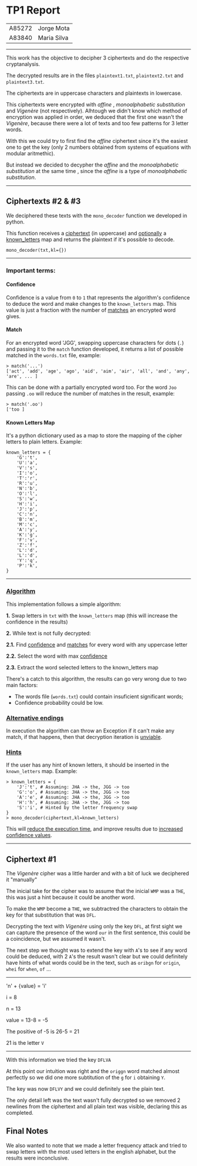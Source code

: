 # TP1 Report

<table>
    <tr> <td>A85272</td> <td>Jorge Mota </td> </tr>
    <tr> <td>A83840</td> <td>Maria Silva</td> </tr>
</table>

___

This work has the objective to decipher 3 ciphertexts and do the respective cryptanalysis.

The decrypted results are in the files `plaintext1.txt`, `plaintext2.txt` and `plaintext3.txt`.

The ciphertexts are in uppercase characters and plaintexts in lowercase.

This ciphertexts were encrypted with _affine_ , _monoalphabetic substitution_ and _Vigenère_ (not respectively). Alhtough we didn't know which method of encryption was applied in order, we deduced that the first one wasn't the _Vigenère_, because there were a lot of texts and too few patterns for 3 letter words.

With this we could try to first find the _affine_ ciphertext since it's the easiest one to get the key (only 2 numbers obtained from systems of equations with modular aritmethic). 

But instead we decided to decypher the _affine_ and the _monoalphabetic substitution_ at the same time , since the _affine_ is a type of _monoalphabetic substitution_.

___
## Ciphertexts #2 & #3

We deciphered these texts with the `mono_decoder` function we developed in python.

This function receives a <ins>ciphertext</ins> (in uppercase) and <ins>optionally</ins> a <ins>[known_letters](#Known-Letters-Map)</ins> map and returns the plaintext if it's possible to decode.

```
mono_decoder(txt,kl={})
```

___
### Important terms:

#### **Confidence**

Confidence is a value from `0` to `1` that represents the algorithm's confidence to deduce the word and make changes to the `known_letters` map. This value is just a fraction with the number of [matches](#Match) an encrypted word gives.

#### **Match**

For an encrypted word 'JGG', swapping uppercase characters for dots (`.`) and passing it to the `match` function developed, it returns a list of possible matched in the `words.txt` file, example:

```
> match('...')
['act', 'add', 'age', 'ago', 'aid', 'aim', 'air', 'all', 'and', 'any', 'are', ... ]
```

This can be done with a partially encrypted word too. For the word `Joo` passing `.oo` will reduce the number of matches in the result, example:

```
> match('.oo')
['too ]
```


#### **Known Letters Map**

<!--  
<div style="width: 100%; overflow: hidden;">
     <div style="width: 600px; float: left;"> Left </div>
     <div style="margin-left: 620px;"> Right </div>
</div>
-->

It's a python dictionary used as a map to store the mapping of the cipher letters to plain letters. Example:

```
known_letters = {
    'G':'t',
    'U':'a',
    'V':'s',
    'I':'o',
    'T':'r',
    'R':'u',
    'N':'b',
    'O':'l',
    'S':'w',
    'H':'i',
    'J':'p',
    'C':'n',
    'B':'m',
    'M':'c',
    'A':'y',
    'K':'g',
    'F':'v',
    'Z':'f',
    'L':'d',
    'L':'d',
    'Y':'q',
    'P':'k',
}
```
___

### <ins>Algorithm</ins>
This implementation follows a simple algorithm:

**1.** Swap letters in `txt` with the `known_letters` map (this will increase the confidence in the results)

**2.** While text is not fully decrypted:

**2.1.** Find [confidence](#Confidence) and [matches](#Match) for every word with any uppercase letter

**2.2.** Select the word with max [confidence](#Confidence)

**2.3.** Extract the word selected letters to the known_letters map

There's a catch to this algorithm, the results can go very wrong due to two main factors:

- The words file (`words.txt`) could contain insuficient significant words;
- Confidence probability could be low.

### <ins>Alternative endings</ins>
In execution the algorithm can throw an Exception if it can't make any match, if that happens, then that decryption iteration is <ins>unviable</ins>. 

### <ins>Hints</ins>
If the user has any hint of known letters, it should be inserted in the `known_letters` map. Example:

```
> known_letters = {
    'J':'t', # Assuming: JHA -> the, JGG -> too
    'G':'o', # Assuming: JHA -> the, JGG -> too
    'A':'e', # Assuming: JHA -> the, JGG -> too
    'H':'h', # Assuming: JHA -> the, JGG -> too
    'S':'i', # Hinted by the letter frequency swap
}
> mono_decoder(ciphertext,kl=known_letters)

```

This will <ins>reduce the execution time</ins>, and improve results due to <ins>increased confidence values</ins>.



___
## Ciphertext #1


The _Vigenère_ cipher was a little harder and with a bit of luck we deciphered it "manually"

The inicial take for the cipher was to assume that 
the inicial `WMP` was a `THE`, this was just a hint because it could be another word.

To make the `WMP` become a `THE`, we subtractred the characters to obtain the key for that substitution that was `DFL`.

Decrypting the text with _Vigenère_ using only the key `DFL`,
at first sight we can capture the presence of the word `our` in the first sentence, this could be a coincidence, but we assumed it wasn't.

The next step we thought was to extend the key with `A`'s to see if any word could be deduced, with 2 `A`'s the result wasn't clear 
but we could definitely have hints of what words could be in the text, such as `oribgn` for `origin`, `whei` for `when`, `of` ...

___
'n' + {value} = 'i'

i = 8

n = 13

value = 13-8 = -5

The positive of -5 is 26-5 = 21

21 is the letter `V`
___

With this information we tried the key `DFLVA`

At this point our intuition was right and the `origgn` word matched almost perfectly so we did
 one more subtitution of the `g` for `i` obtaining `Y`.

The key was now `DFLVY` and we could definitely see the plain text.

The only detail left was the text wasn't fully decrypted so we removed 2 newlines from the ciphertext
and all plain text was visible, declaring this as completed.



## Final Notes

We also wanted to note that we made a letter frequency attack and tried to swap letters with the most used letters in the english alphabet, but the results were inconclusive.